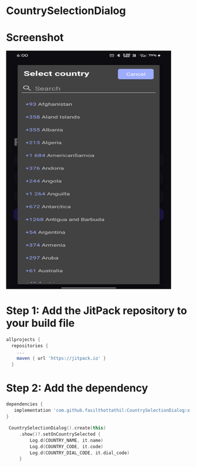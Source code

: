 # CountrySelectionDialog


# Screenshot

 <img src="https://raw.githubusercontent.com/fasilthottathil/CountrySelectionDialog/master/assests/picture.jpeg" width="450" height="650">  

<!-- ![Screen record](../master/assests/video.gif)
 -->




# Step 1:  Add the JitPack repository to your build file
```gradle
allprojects {
  repositories {
	...
	maven { url 'https://jitpack.io' }
  }
```

# Step 2: Add the dependency

```gradle
dependencies {
   implementation 'com.github.fasilthottathil:CountrySelectionDialog:x.x.x'
}
```

```kotlin
 CountrySelectionDialog().create(this)
     .show()?.setOnCountrySelected {
         Log.d(COUNTRY_NAME, it.name)
         Log.d(COUNTRY_CODE, it.code)
         Log.d(COUNTRY_DIAL_CODE, it.dial_code)
     }
```

